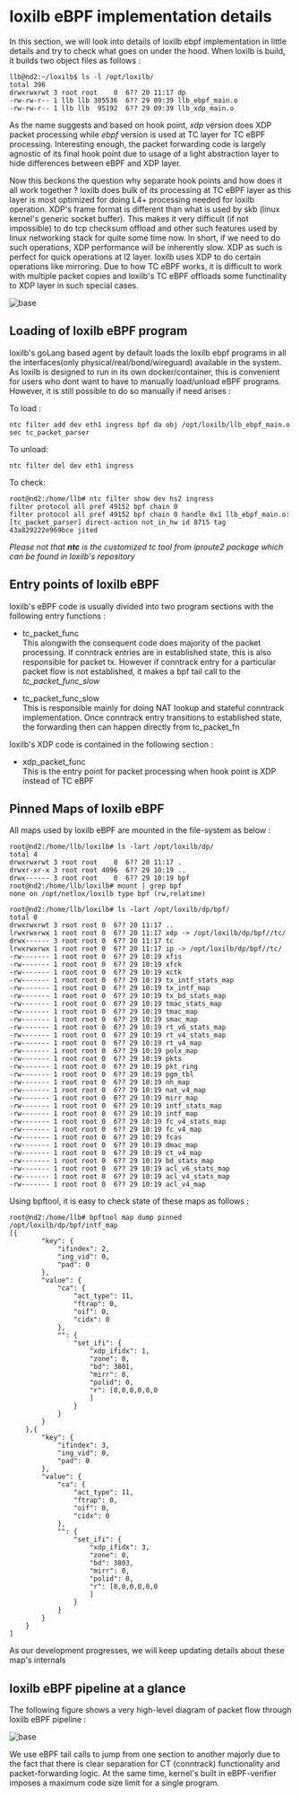 # loxilb eBPF implementation details

In this section, we will look into details of loxilb ebpf implementation in little details and try to check what goes on under the hood. When loxilb is build, it builds two object files as follows :

```
llb@nd2:~/loxilb$ ls -l /opt/loxilb/
total 396
drwxrwxrwt 3 root root    0  6?? 20 11:17 dp
-rw-rw-r-- 1 llb llb 305536  6?? 29 09:39 llb_ebpf_main.o
-rw-rw-r-- 1 llb llb  95192  6?? 29 09:39 llb_xdp_main.o
```

As the name suggests and based on hook point, *xdp* version does XDP packet processing while *ebpf* version is used at TC layer for TC eBPF processing. Interesting enough, the packet forwarding code is largely agnostic of its final hook point due to usage of a light abstraction layer to hide differences between eBPF and XDP layer.

Now this beckons the question why separate hook points and how does it all work together ? loxilb does bulk of its processing at TC eBPF layer as this layer is most optimized for doing L4+ processing needed for loxilb operation. XDP's frame format is different than what is used by skb (linux kernel's generic socket buffer). This makes it very difficult (if not impossible) to do tcp checksum offload and other such features used by linux networking stack for quite some time now. In short, if we need to do such operations, XDP performance will be inherently slow. XDP as such is perfect for quick operations at l2 layer. loxilb uses XDP to do certain operations like mirroring. Due to how TC eBPF works, it is difficult to work with multiple packet copies and loxilb's TC eBPF offloads some functinality to XDP layer in such special cases.

![base](photos/base.png)

## Loading of loxilb eBPF program

loxilb's goLang based agent by default loads the loxilb ebpf programs in all the interfaces(only physical/real/bond/wireguard) available in the system. As loxilb is designed to run in its own docker/container, this is convenient for users who dont want to have to manually load/unload eBPF programs. However, it is still possible to do so manually if need arises :

To load :
```
ntc filter add dev eth1 ingress bpf da obj /opt/loxilb/llb_ebpf_main.o sec tc_packet_parser
```

To unload:
```
ntc filter del dev eth1 ingress
```

To check:
```
root@nd2:/home/llb# ntc filter show dev hs2 ingress
filter protocol all pref 49152 bpf chain 0 
filter protocol all pref 49152 bpf chain 0 handle 0x1 llb_ebpf_main.o:[tc_packet_parser] direct-action not_in_hw id 8715 tag 43a829222e969bce jited 
```

*Please not that <b>ntc</b> is the customized tc tool from iproute2 package which can be found in loxilb's repository*

## Entry points of loxilb eBPF

loxilb's eBPF code is usually divided into two program sections with the following entry functions :

- tc_packet_func\
  This alongwith the consequent code does majority of the packet processing. If conntrack entries are in established state, this is also responsible for packet tx. However if conntrack entry for a particular packet flow is not established, it makes a bpf tail call to the *tc_packet_func_slow*
  
- tc_packet_func_slow\
  This is responsible mainly for doing NAT lookup and stateful conntrack implementation. Once conntrack entry transitions to established state, the forwarding then can happen directly from tc_packet_fn
  
loxilb's XDP code is contained in the following section :

- xdp_packet_func\
  This is the entry point for packet processing when hook point is XDP instead of TC eBPF
  
  
## Pinned Maps of loxilb eBPF
  
All maps used by loxilb eBPF are mounted in the file-system as below :

```
root@nd2:/home/llb/loxilb# ls -lart /opt/loxilb/dp/
total 4
drwxrwxrwt 3 root root    0  6?? 20 11:17 .
drwxr-xr-x 3 root root 4096  6?? 29 10:19 ..
drwx------ 3 root root    0  6?? 29 10:19 bpf
root@nd2:/home/llb/loxilb# mount | grep bpf
none on /opt/netlox/loxilb type bpf (rw,relatime)

root@nd2:/home/llb/loxilb# ls -lart /opt/loxilb/dp/bpf/
total 0
drwxrwxrwt 3 root root 0  6?? 20 11:17 ..
lrwxrwxrwx 1 root root 0  6?? 20 11:17 xdp -> /opt/loxilb/dp/bpf//tc/
drwx------ 3 root root 0  6?? 20 11:17 tc
lrwxrwxrwx 1 root root 0  6?? 20 11:17 ip -> /opt/loxilb/dp/bpf//tc/
-rw------- 1 root root 0  6?? 29 10:19 xfis
-rw------- 1 root root 0  6?? 29 10:19 xfck
-rw------- 1 root root 0  6?? 29 10:19 xctk
-rw------- 1 root root 0  6?? 29 10:19 tx_intf_stats_map
-rw------- 1 root root 0  6?? 29 10:19 tx_intf_map
-rw------- 1 root root 0  6?? 29 10:19 tx_bd_stats_map
-rw------- 1 root root 0  6?? 29 10:19 tmac_stats_map
-rw------- 1 root root 0  6?? 29 10:19 tmac_map
-rw------- 1 root root 0  6?? 29 10:19 smac_map
-rw------- 1 root root 0  6?? 29 10:19 rt_v6_stats_map
-rw------- 1 root root 0  6?? 29 10:19 rt_v4_stats_map
-rw------- 1 root root 0  6?? 29 10:19 rt_v4_map
-rw------- 1 root root 0  6?? 29 10:19 polx_map
-rw------- 1 root root 0  6?? 29 10:19 pkts
-rw------- 1 root root 0  6?? 29 10:19 pkt_ring
-rw------- 1 root root 0  6?? 29 10:19 pgm_tbl
-rw------- 1 root root 0  6?? 29 10:19 nh_map
-rw------- 1 root root 0  6?? 29 10:19 nat_v4_map
-rw------- 1 root root 0  6?? 29 10:19 mirr_map
-rw------- 1 root root 0  6?? 29 10:19 intf_stats_map
-rw------- 1 root root 0  6?? 29 10:19 intf_map
-rw------- 1 root root 0  6?? 29 10:19 fc_v4_stats_map
-rw------- 1 root root 0  6?? 29 10:19 fc_v4_map
-rw------- 1 root root 0  6?? 29 10:19 fcas
-rw------- 1 root root 0  6?? 29 10:19 dmac_map
-rw------- 1 root root 0  6?? 29 10:19 ct_v4_map
-rw------- 1 root root 0  6?? 29 10:19 bd_stats_map
-rw------- 1 root root 0  6?? 29 10:19 acl_v6_stats_map
-rw------- 1 root root 0  6?? 29 10:19 acl_v4_stats_map
-rw------- 1 root root 0  6?? 29 10:19 acl_v4_map
```

Using bpftool, it is easy to check state of these maps as follows :

```
root@nd2:/home/llb# bpftool map dump pinned /opt/loxilb/dp/bpf/intf_map 
[{
        "key": {
            "ifindex": 2,
            "ing_vid": 0,
            "pad": 0
        },
        "value": {
            "ca": {
                "act_type": 11,
                "ftrap": 0,
                "oif": 0,
                "cidx": 0
            },
            "": {
                "set_ifi": {
                    "xdp_ifidx": 1,
                    "zone": 0,
                    "bd": 3801,
                    "mirr": 0,
                    "polid": 0,
                    "r": [0,0,0,0,0,0
                    ]
                }
            }
        }
    },{
        "key": {
            "ifindex": 3,
            "ing_vid": 0,
            "pad": 0
        },
        "value": {
            "ca": {
                "act_type": 11,
                "ftrap": 0,
                "oif": 0,
                "cidx": 0
            },
            "": {
                "set_ifi": {
                    "xdp_ifidx": 3,
                    "zone": 0,
                    "bd": 3803,
                    "mirr": 0,
                    "polid": 0,
                    "r": [0,0,0,0,0,0
                    ]
                }
            }
        }
    }
]
```

As our development progresses, we will keep updating details about these map's internals


## loxilb eBPF pipeline at a glance

The following figure shows a very high-level diagram of packet flow through loxilb  eBPF pipeline :

![base](photos/pipe.png)

We use eBPF tail calls to jump from one section to another majorly due to the fact that there is clear separation for CT (conntrack) functionality and packet-forwarding logic. At the same time, kernel's built in eBPF-verifier imposes a maximum code size limit for a single program.


